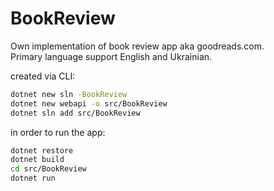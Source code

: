 # BookReview
Own implementation of book review app aka goodreads.com.  
Primary language support English and Ukrainian.  

created via CLI:
```sh
dotnet new sln -BookReview
dotnet new webapi -o src/BookReview
dotnet sln add src/BookReview
```

in order to run the app:
```sh
dotnet restore
dotnet build
cd src/BookReview
dotnet run
```